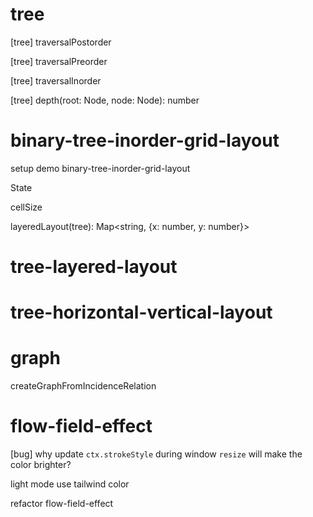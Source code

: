 # tree

[tree] traversalPostorder

[tree] traversalPreorder

[tree] traversalInorder

[tree] depth(root: Node, node: Node): number

# binary-tree-inorder-grid-layout

setup demo binary-tree-inorder-grid-layout

State

cellSize

layeredLayout(tree): Map<string, {x: number, y: number}>

# tree-layered-layout

# tree-horizontal-vertical-layout

# graph

createGraphFromIncidenceRelation

# flow-field-effect

[bug] why update `ctx.strokeStyle` during window `resize` will make the color brighter?

light mode use tailwind color

refactor flow-field-effect
